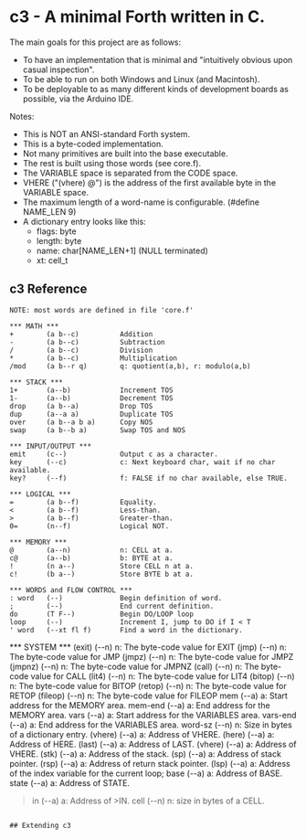 # c3 - A minimal Forth written in C.

The main goals for this project are as follows:
- To have an implementation that is minimal and "intuitively obvious upon casual inspection".
- To be able to run on both Windows and Linux (and Macintosh).
- To be deployable to as many different kinds of development boards as possible, via the Arduino IDE.

Notes:
- This is NOT an ANSI-standard Forth system.
- This is a byte-coded implementation.
- Not many primitives are built into the base executable.
- The rest is built using those words (see core.f).
- The VARIABLE space is separated from the CODE space.
- VHERE ("(vhere) @") is the address of the first available byte in the VARIABLE space.
- The maximum length of a word-name is configurable. (#define NAME_LEN 9)
- A dictionary entry looks like this:
    - flags:   byte
    - length:  byte
    - name:    char[NAME_LEN+1] (NULL terminated)
    - xt:      cell_t

## c3 Reference
```
NOTE: most words are defined in file 'core.f'

*** MATH ***
+        (a b--c)          Addition
-        (a b--c)          Subtraction
/        (a b--c)          Division
*        (a b--c)          Multiplication
/mod     (a b--r q)        q: quotient(a,b), r: modulo(a,b)

*** STACK ***
1+       (a--b)            Increment TOS
1-       (a--b)            Decrement TOS
drop     (a b--a)          Drop TOS
dup      (a--a a)          Duplicate TOS
over     (a b--a b a)      Copy NOS
swap     (a b--b a)        Swap TOS and NOS

*** INPUT/OUTPUT ***
emit     (c--)             Output c as a character.
key      (--c)             c: Next keyboard char, wait if no char available.
key?     (--f)             f: FALSE if no char available, else TRUE.

*** LOGICAL ***
=        (a b--f)          Equality.
<        (a b--f)          Less-than.
>        (a b--f)          Greater-than.
0=       (n--f)            Logical NOT.

*** MEMORY ***
@        (a--n)            n: CELL at a.
c@       (a--b)            b: BYTE at a.
!        (n a--)           Store CELL n at a.
c!       (b a--)           Store BYTE b at a.

*** WORDS and FLOW CONTROL ***
: word   (--)              Begin definition of word.
;        (--)              End current definition.
do       (T F--)           Begin DO/LOOP loop
loop     (--)              Increment I, jump to DO if I < T
' word   (--xt fl f)       Find a word in the dictionary.
```

*** SYSTEM ***
(exit)   (--n)   n: The byte-code value for EXIT
(jmp)    (--n)   n: The byte-code value for JMP
(jmpz)   (--n)   n: The byte-code value for JMPZ
(jmpnz)  (--n)   n: The byte-code value for JMPNZ
(call)   (--n)   n: The byte-code value for CALL
(lit4)   (--n)   n: The byte-code value for LIT4
(bitop)  (--n)   n: The byte-code value for BITOP
(retop)  (--n)   n: The byte-code value for RETOP
(fileop) (--n)   n: The byte-code value for FILEOP
mem      (--a)   a: Start address for the MEMORY area.
mem-end  (--a)   a: End address for the MEMORY area.
vars     (--a)   a: Start address for the VARIABLES area.
vars-end (--a)   a: End address for the VARIABLES area.
word-sz  (--n)   n: Size in bytes of a dictionary entry.
(vhere)  (--a)   a: Address of VHERE.
(here)   (--a)   a: Address of HERE.
(last)   (--a)   a: Address of LAST.
(vhere)  (--a)   a: Address of VHERE.
(stk)    (--a)   a: Address of the stack.
(sp)     (--a)   a: Address of stack pointer.
(rsp)    (--a)   a: Address of return stack pointer.
(lsp)    (--a)   a: Address of the index variable for the current loop;
base     (--a)   a: Address of BASE.
state    (--a)   a: Address of STATE.
>in      (--a)   a: Address of >IN.
cell     (--n)   n: size in bytes of a CELL.
```

## Extending c3
